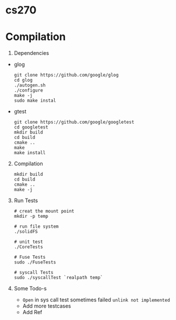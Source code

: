 # cs270

# Compilation

1. Dependencies

  * glog

    ``` shell
    git clone https://github.com/google/glog
    cd glog
    ./autogen.sh
    ./configure
    make -j
    sudo make instal
    ```

  * gtest

    ``` shell
    git clone https://github.com/google/googletest
    cd googletest
    mkdir build
    cd build
    cmake ..
    make
    make install
    ```


2. Compilation

   ``` shell
   mkdir build
   cd build
   cmake ..
   make -j
   ```

3. Run Tests

   ``` shell
   # creat the mount point
   mkdir -p temp
   
   # run file system
   ./solidFS
   
   # unit test
   ./CoreTests
   
   # Fuse Tests
   sudo ./FuseTests
   
   # syscall Tests
   sudo ./syscallTest `realpath temp`
   ```

4. Some Todo-s

   * `Open` in sys call test sometimes failed `unlink not implemented`
   * Add more testcases
   * Add Ref